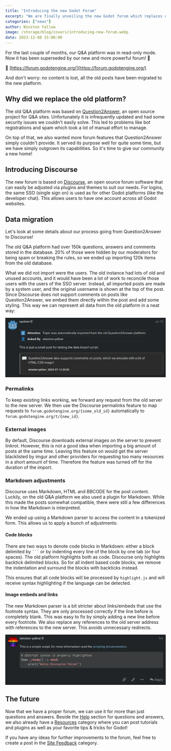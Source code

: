 ```yaml
---
title: "Introducing the new Godot Forum"
excerpt: "We are finally unveiling the new Godot forum which replaces our Q&A platform while unlocking many new features."
categories: ["news"]
author: Winston Yallow
image: /storage/blog/covers/introducing-new-forum.webp
date: 2023-12-08 15:00:00
---
```


For the last couple of months, our Q&A platform was in read-only mode. Now it has been superseded by our new and more powerful forum! 🎉

🔗 [https://forum.godotengine.org/](https://forum.godotengine.org/)

And don't worry: no content is lost, all the old posts have been migrated to the new platform.

## Why did we replace the old platform?

The old Q&A platform was based on [Question2Answer](https://www.question2answer.org/), an open source project for Q&A sites. Unfortunately it is infrequently updated and had some security issues we couldn't easily solve. This led to problems like bot registrations and spam which took a lot of manual effort to manage.

On top of that, we also wanted more forum features that Question2Answer simply couldn't provide. It served its purpose well for quite some time, but we have simply outgrown its capabilities. So it's time to give our community a new home!

## Introducing Discourse

The new forum is based on [Discourse](https://www.discourse.org/), an open source forum software that can easily be adjusted via plugins and themes to suit our needs. For logins, the same SSO (single sign on) is used as for other Godot platforms (like the developer chat). This allows users to have one account across all Godot websites.

## Data migration

Let's look at some details about our process going from Question2Answer to Discourse!

The old Q&A platform had over 150k questions, answers and comments stored in the database. 20% of those were hidden by our moderators for being spam or breaking the rules, so we ended up importing 120k items from the old database.

What we did not import were the users. The old instance had lots of old and unused accounts, and it would have been a lot of work to reconcile those users with the users of the SSO server. Instead, all imported posts are made by a system user, and the original username is shown at the top of the post. Since Discourse does not support comments on posts like Question2Answer, we embed them directly within the post and add some styling. This way we can represent all data from the old platform in a neat way:

![Imported post with note on top and comment below](/storage/blog/introducing-new-forum/example-import.webp)

### Permalinks

To keep existing links working, we forward any request from the old server to the new server. We then use the Discourse permalinks feature to map requests to `forum.godotengine.org/{some_old_id}` automatically to `forum.godotengine.org/t/{new_id}`.

### External images

By default, Discourse downloads external images on the server to prevent linkrot. However, this is not a good idea when importing a big amount of posts at the same time. Leaving this feature on would get the server blacklisted by imgur and other providers for requesting too many resources in a short amount of time. Therefore the feature was turned off for the duration of the import.

### Markdown adjustments

Discourse uses Markdown, HTML and BBCODE for the post content. Luckily, on the old Q&A platform we also used a plugin for Markdown. While this made the posts somewhat compatible, there were still a few differences in how the Markdown is interpreted.

We ended up using a Markdown parser to access the content in a tokenized form. This allows us to apply a bunch of adjustments:

#### Code blocks

There are two ways to denote code blocks in Markdown: either a block delimited by <code>```</code> or by indenting every line of the block by one tab (or four spaces). The old platform highlights both as code. Discourse only highlights backtick delimited blocks. So for all indent based code blocks, we remove the indentation and surround the blocks with backticks instead.

This ensures that all code blocks will be processed by `highlight.js` and will receive syntax highlighting if the language can be detected.

#### Image embeds and links

The new Markdown parser is a bit stricter about links/embeds that use the footnote syntax. They are only processed correctly if the line before is completely blank. This was easy to fix by simply adding a new line before every footnote. We also replace any references to the old server address with references to the new server. This avoids unnecessary redirects.

![Example post with working syntax highlighting and link](/storage/blog/introducing-new-forum/example-link-syntax.webp)

## The future

Now that we have a proper forum, we can use it for more than just questions and answers. Beside the [Help](https://forum.godotengine.org/c/help/6) section for questions and answers, we also already have a  [Resources](https://forum.godotengine.org/c/resources/19) category where you can post tutorials and plugins as well as your favorite tips & tricks for Godot!

If you have any ideas for further improvements to the forum, feel free to create a post in the [Site Feedback](https://forum.godotengine.org/c/site-feedback/2) category.
